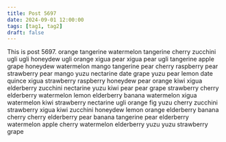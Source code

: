 ```yaml
---
title: Post 5697
date: 2024-09-01 12:00:00
tags: [tag1, tag2]
draft: false
---
```

This is post 5697.
orange
tangerine
watermelon
tangerine
cherry
zucchini
ugli
ugli
honeydew
ugli
orange
xigua
pear
xigua
pear
ugli
tangerine
apple
grape
honeydew
watermelon
mango
tangerine
pear
cherry
raspberry
pear
strawberry
pear
mango
yuzu
nectarine
date
grape
yuzu
pear
lemon
date
quince
xigua
strawberry
raspberry
honeydew
pear
orange
kiwi
xigua
elderberry
zucchini
nectarine
yuzu
kiwi
pear
pear
grape
strawberry
cherry
elderberry
watermelon
lemon
elderberry
banana
watermelon
xigua
watermelon
kiwi
strawberry
nectarine
ugli
orange
fig
yuzu
cherry
zucchini
strawberry
xigua
kiwi
zucchini
honeydew
lemon
orange
elderberry
banana
cherry
cherry
elderberry
pear
banana
tangerine
pear
elderberry
watermelon
apple
cherry
watermelon
elderberry
yuzu
yuzu
strawberry
grape
